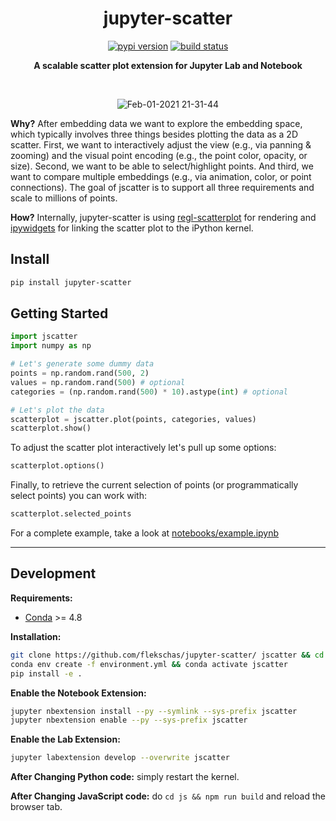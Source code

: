 <h1 align="center">
  jupyter-scatter
</h1>

<div align="center">
  
  [![pypi version](https://img.shields.io/pypi/v/jupyter-scatter.svg?color=1a8cff&style=flat-square)](https://pypi.org/project/jupyter-scatter/)
  [![build status](https://img.shields.io/github/workflow/status/flekschas/jupyter-scatter/Build%20Python%20&%20JavaScript?color=139ce9&style=flat-square)](https://github.com/flekschas/jupyter-scatter/actions?query=workflow%3A%22Build+Python+%26+JavaScript%22)
  
</div>

<div align="center">
  
  **A scalable scatter plot extension for Jupyter Lab and Notebook**
  
</div>

<br/>

<div align="center">
  
  ![Feb-01-2021 21-31-44](https://user-images.githubusercontent.com/932103/106544399-7a717680-64d5-11eb-8d04-288b70807bc0.gif)
  
</div>

**Why?** After embedding data we want to explore the embedding space, which typically involves three things besides plotting the data as a 2D scatter. First, we want to interactively adjust the view (e.g., via panning & zooming) and the visual point encoding (e.g., the point color, opacity, or size). Second, we want to be able to select/highlight points. And third, we want to compare multiple embeddings (e.g., via animation, color, or point connections). The goal of jscatter is to support all three requirements and scale to millions of points.

**How?** Internally, jupyter-scatter is using [regl-scatterplot](https://github.com/flekschas/regl-scatterplot/) for rendering and [ipywidgets](https://github.com/jupyter-widgets/ipywidgets) for linking the scatter plot to the iPython kernel.

## Install

```bash
pip install jupyter-scatter
```

## Getting Started

```python
import jscatter
import numpy as np

# Let's generate some dummy data
points = np.random.rand(500, 2)
values = np.random.rand(500) # optional
categories = (np.random.rand(500) * 10).astype(int) # optional

# Let's plot the data
scatterplot = jscatter.plot(points, categories, values)
scatterplot.show()
```

To adjust the scatter plot interactively let's pull up some options:

```python
scatterplot.options()
```

Finally, to retrieve the current selection of points (or programmatically select points) you can work with:

```python
scatterplot.selected_points
```

For a complete example, take a look at [notebooks/example.ipynb](notebooks/example.ipynb)

---

## Development

**Requirements:**

- [Conda](https://docs.conda.io/en/latest/) >= 4.8

**Installation:**

```bash
git clone https://github.com/flekschas/jupyter-scatter/ jscatter && cd jscatter
conda env create -f environment.yml && conda activate jscatter
pip install -e .
```

**Enable the Notebook Extension:**

```bash
jupyter nbextension install --py --symlink --sys-prefix jscatter
jupyter nbextension enable --py --sys-prefix jscatter
```

**Enable the Lab Extension:**

```bash
jupyter labextension develop --overwrite jscatter
```

**After Changing Python code:** simply restart the kernel.

**After Changing JavaScript code:** do `cd js && npm run build` and reload the browser tab.
